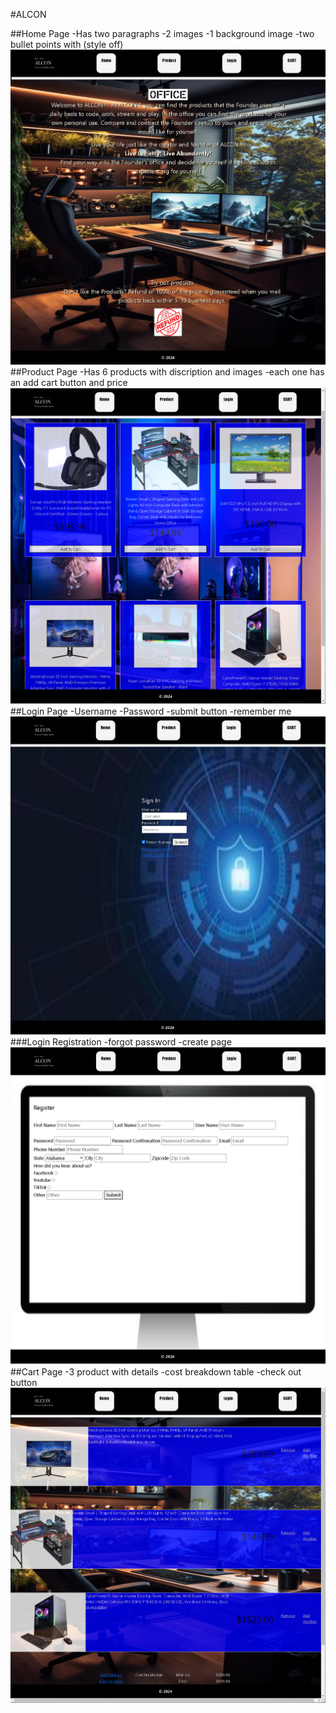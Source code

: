 #ALCON

##Home Page
-Has two paragraphs
-2 images
-1 background image
-two bullet points with (style off)
![Alt text](/readme/homepage.PNG)
##Product Page
-Has 6 products with discription and images
-each one has an add cart button and price
![Alt text](/readme/productpage2.PNG)
##Login Page
-Username
-Password
-submit button
-remember me
![Alt text](/readme/loginpage2.PNG)
###Login Registration
-forgot password
-create page
![Alt text](/readme/registrationpage.PNG)
##Cart Page
-3 product with details
-cost breakdown table
-check out button
![Alt text](/readme/cartpage.PNG)